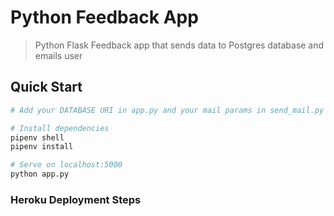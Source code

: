 # Python Feedback App

> Python Flask Feedback app that sends data to Postgres database and emails user

## Quick Start

```bash
# Add your DATABASE URI in app.py and your mail params in send_mail.py

# Install dependencies
pipenv shell
pipenv install

# Serve on localhost:5000
python app.py
```

### Heroku Deployment Steps
